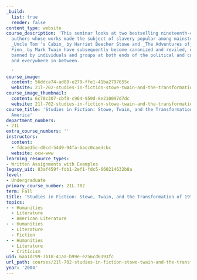 ```yaml
---
_build:
  list: true
  render: false
content_type: website
course_description: 'This seminar looks at two bestselling nineteenth-century American
  authors whose works made the subject of slavery popular among mainstream readers.
  _Uncle Tom''s Cabin_ by Harriet Beecher Stowe and _The Adventures of_ _Huckleberry
  Finn_ by Mark Twain have subsequently become canonized and reviled, embraced and
  banned by individuals and groups at both ends of the political and cultural spectrum
  and everywhere in between.

  '
course_image:
  content: 56ddca74-ad80-e279-ffe1-41ba2797655c
  website: 21l-702-studies-in-fiction-stowe-twain-and-the-transformation-of-19th-century-america-fall-2004
course_image_thumbnail:
  content: 6c78c307-cbf8-c964-959d-8e210097d7dc
  website: 21l-702-studies-in-fiction-stowe-twain-and-the-transformation-of-19th-century-america-fall-2004
course_title: 'Studies in Fiction: Stowe, Twain, and the Transformation of 19th-Century
  America'
department_numbers:
- 21L
extra_course_numbers: ''
instructors:
  content:
  - fdcae15c-d0cd-54d9-94fa-bacc0caedcbc
  website: ocw-www
learning_resource_types:
- Written Assignments with Examples
legacy_uid: 83af459f-fdb1-2ef1-fdc5-660214632b8a
level:
- Undergraduate
primary_course_number: 21L.702
term: Fall
title: 'Studies in Fiction: Stowe, Twain, and the Transformation of 19th-Century America'
topics:
- - Humanities
  - Literature
  - American Literature
- - Humanities
  - Literature
  - Fiction
- - Humanities
  - Literature
  - Criticism
uid: 6aa1dc99-7b18-41aa-b99e-e256cd6393fc
url_path: courses/21l-702-studies-in-fiction-stowe-twain-and-the-transformation-of-19th-century-america-fall-2004
year: '2004'
---
```


